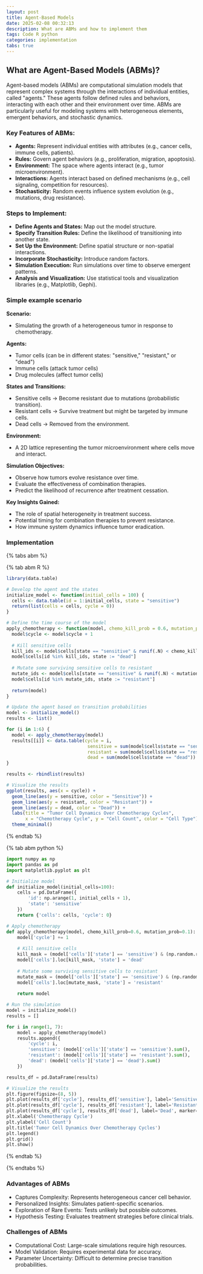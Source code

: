 ```yaml
---
layout: post
title: Agent-Based Models
date: 2025-02-08 00:32:13
description: What are ABMs and how to implement them
tags: Code R python
categories: implementation
tabs: true
---
```


## What are Agent-Based Models (ABMs)?
Agent-based models (ABMs) are computational simulation models that represent complex systems through the interactions of individual entities, called "agents." These agents follow defined rules and behaviors, interacting with each other and their environment over time. ABMs are particularly useful for modeling systems with heterogeneous elements, emergent behaviors, and stochastic dynamics.

### Key Features of ABMs:

- **Agents:** Represent individual entities with attributes (e.g., cancer cells, immune cells, patients).
- **Rules:** Govern agent behaviors (e.g., proliferation, migration, apoptosis).
- **Environment:** The space where agents interact (e.g., tumor microenvironment).
- **Interactions:** Agents interact based on defined mechanisms (e.g., cell signaling, competition for resources).
- **Stochasticity:** Random events influence system evolution (e.g., mutations, drug resistance).

### Steps to Implement:

- **Define Agents and States:** Map out the model structure. 
- **Specify Transition Rules:** Define the likelihood of transitioning into another state.
- **Set Up the Environment:** Define spatial structure or non-spatial interactions.
- **Incorporate Stochasticity:** Introduce random factors.
- **Simulation Execution:** Run simulations over time to observe emergent patterns.
- **Analysis and Visualization:** Use statistical tools and visualization libraries (e.g., Matplotlib, Gephi).

### Simple example scenario

**Scenario:**
- Simulating the growth of a heterogeneous tumor in response to chemotherapy.

**Agents:**

- Tumor cells (can be in different states: "sensitive," "resistant," or "dead")
- Immune cells (attack tumor cells)
- Drug molecules (affect tumor cells)

**States and Transitions:**

- Sensitive cells → Become resistant due to mutations (probabilistic transition).
- Resistant cells → Survive treatment but might be targeted by immune cells.
- Dead cells → Removed from the environment.

**Environment:**
- A 2D lattice representing the tumor microenvironment where cells move and interact.

**Simulation Objectives:**

- Observe how tumors evolve resistance over time.
- Evaluate the effectiveness of combination therapies.
- Predict the likelihood of recurrence after treatment cessation.

**Key Insights Gained:**

- The role of spatial heterogeneity in treatment success.
- Potential timing for combination therapies to prevent resistance.
- How immune system dynamics influence tumor eradication.

### Implementation

{% tabs abm %}

{% tab abm R %}

```R
library(data.table)

# Develop the agent and the states
initialize_model <- function(initial_cells = 100) {
  cells <- data.table(id = 1:initial_cells, state = "sensitive")
  return(list(cells = cells, cycle = 0))
}

# Define the time course of the model
apply_chemotherapy <- function(model, chemo_kill_prob = 0.6, mutation_prob = 0.1) {
  model$cycle <- model$cycle + 1
  
  # Kill sensitive cells
  kill_ids <- model$cells[state == "sensitive" & runif(.N) < chemo_kill_prob, id]
  model$cells[id %in% kill_ids, state := "dead"]
  
  # Mutate some surviving sensitive cells to resistant
  mutate_ids <- model$cells[state == "sensitive" & runif(.N) < mutation_prob, id]
  model$cells[id %in% mutate_ids, state := "resistant"]
  
  return(model)
}

# Update the agent based on transition probabilities
model <- initialize_model()
results <- list()

for (i in 1:6) {
  model <- apply_chemotherapy(model)
  results[[i]] <- data.table(cycle = i, 
                              sensitive = sum(model$cells$state == "sensitive"),
                              resistant = sum(model$cells$state == "resistant"),
                              dead = sum(model$cells$state == "dead"))
}

results <- rbindlist(results)

# Visualize the results
ggplot(results, aes(x = cycle)) +
  geom_line(aes(y = sensitive, color = "Sensitive")) +
  geom_line(aes(y = resistant, color = "Resistant")) +
  geom_line(aes(y = dead, color = "Dead")) +
  labs(title = "Tumor Cell Dynamics Over Chemotherapy Cycles",
       x = "Chemotherapy Cycle", y = "Cell Count", color = "Cell Type") +
  theme_minimal()

```

{% endtab %}

{% tab abm python %}

```python
import numpy as np
import pandas as pd
import matplotlib.pyplot as plt

# Initialize model
def initialize_model(initial_cells=100):
    cells = pd.DataFrame({
        'id': np.arange(1, initial_cells + 1),
        'state': 'sensitive'
    })
    return {'cells': cells, 'cycle': 0}

# Apply chemotherapy
def apply_chemotherapy(model, chemo_kill_prob=0.6, mutation_prob=0.1):
    model['cycle'] += 1
    
    # Kill sensitive cells
    kill_mask = (model['cells']['state'] == 'sensitive') & (np.random.rand(len(model['cells'])) < chemo_kill_prob)
    model['cells'].loc[kill_mask, 'state'] = 'dead'
    
    # Mutate some surviving sensitive cells to resistant
    mutate_mask = (model['cells']['state'] == 'sensitive') & (np.random.rand(len(model['cells'])) < mutation_prob)
    model['cells'].loc[mutate_mask, 'state'] = 'resistant'
    
    return model

# Run the simulation
model = initialize_model()
results = []

for i in range(1, 7):
    model = apply_chemotherapy(model)
    results.append({
        'cycle': i,
        'sensitive': (model['cells']['state'] == 'sensitive').sum(),
        'resistant': (model['cells']['state'] == 'resistant').sum(),
        'dead': (model['cells']['state'] == 'dead').sum()
    })

results_df = pd.DataFrame(results)

# Visualize the results
plt.figure(figsize=(8, 5))
plt.plot(results_df['cycle'], results_df['sensitive'], label='Sensitive', marker='o')
plt.plot(results_df['cycle'], results_df['resistant'], label='Resistant', marker='s')
plt.plot(results_df['cycle'], results_df['dead'], label='Dead', marker='x')
plt.xlabel('Chemotherapy Cycle')
plt.ylabel('Cell Count')
plt.title('Tumor Cell Dynamics Over Chemotherapy Cycles')
plt.legend()
plt.grid()
plt.show()

```
{% endtab %}

{% endtabs %}

### Advantages of ABMs
- Captures Complexity: Represents heterogeneous cancer cell behavior.
- Personalized Insights: Simulates patient-specific scenarios.
- Exploration of Rare Events: Tests unlikely but possible outcomes.
- Hypothesis Testing: Evaluates treatment strategies before clinical trials.

### Challenges of ABMs
- Computational Cost: Large-scale simulations require high resources.
- Model Validation: Requires experimental data for accuracy.
- Parameter Uncertainty: Difficult to determine precise transition probabilities.